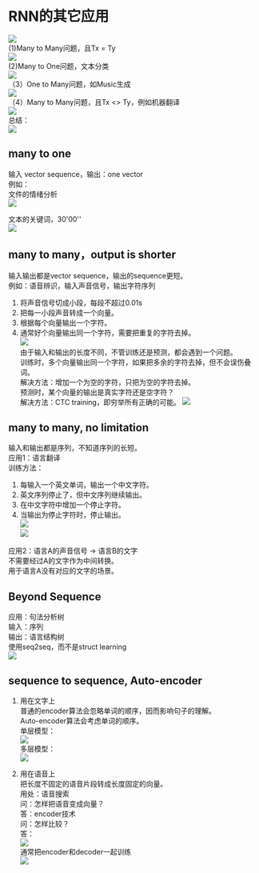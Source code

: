 # RNN的其它应用
![](/assets/images/Chapter10/18.png)   
(1)Many to Many问题，且Tx = Ty  
![](/assets/images/Chapter10/30.png)   
(2)Many to One问题，文本分类    
![](/assets/images/Chapter10/31.png)   
（3）One to Many问题，如Music生成  
![](/assets/images/Chapter10/32.png)   
（4）Many to Many问题，且Tx <> Ty，例如机器翻译  
![](/assets/images/Chapter10/33.png)   
总结：  
![](/assets/images/Chapter10/34.png)   

## many to one  
输入 vector sequence，输出：one vector   
例如：  
文件的情绪分析  
![](/assets/images/Chapter10/19.png)   

文本的关键词，30'00''  
![](/assets/images/Chapter10/20.png)   

## many to many，output is shorter

输入输出都是vector sequence，输出的sequence更短。  
例如：语音辨识，输入声音信号，输出字符序列    
1. 将声音信号切成小段，每段不超过0.01s  
2. 把每一小段声音转成一个向量。  
3. 根据每个向量输出一个字符。  
4. 通常好个向量输出同一个字符，需要把重复的字符去掉。  
![](/assets/images/Chapter10/21.png)   
由于输入和输出的长度不同，不管训练还是预测，都会遇到一个问题。  
训练时，多个向量输出同一个字符，如果把多余的字符去掉，但不会误伤叠词。  
解决方法：增加一个为空的字符，只把为空的字符去掉。  
预测时，某个向量的输出是真实字符还是空字符？  
解决方法：CTC training，即穷举所有正确的可能。 
![](/assets/images/Chapter10/22.png)   

## many to many, no limitation

输入和输出都是序列，不知道序列的长短。  
应用1：语言翻译  
训练方法：
1. 每输入一个英文单词，输出一个中文字符。  
2. 英文序列停止了，但中文序列继续输出。  
3. 在中文字符中增加一个停止字符。  
4. 当输出为停止字符时，停止输出。   
![](/assets/images/Chapter10/23.png)   
![](/assets/images/Chapter10/24.png)   

应用2：语言A的声音信号 -> 语言B的文字  
不需要经过A的文字作为中间转换。  
用于语言A没有对应的文字的场景。  

## Beyond Sequence

应用：句法分析树  
输入：序列  
输出：语言结构树  
使用seq2seq，而不是struct learning  
![](/assets/images/Chapter10/25.png)   

## sequence to sequence, Auto-encoder

1. 用在文字上  
普通的encoder算法会忽略单词的顺序，因而影响句子的理解。  
Auto-encoder算法会考虑单词的顺序。  
单层模型：  
![](/assets/images/Chapter10/26.png)   
多层模型：  
![](/assets/images/Chapter10/27.png)   

2. 用在语音上  
把长度不固定的语音片段转成长度固定的向量。  
用处：语音搜索  
问：怎样把语音变成向量？  
答：encoder技术  
问：怎样比较？  
答：  
![](/assets/images/Chapter10/29.png)   
通常把encoder和decoder一起训练  
![](/assets/images/Chapter10/28.png)   



